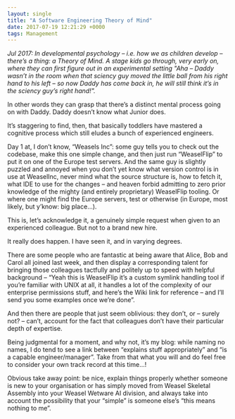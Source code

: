 ```yaml
---
layout: single
title: "A Software Engineering Theory of Mind"
date: 2017-07-19 12:21:29 +0000
tags: Management
---
```

_Jul 2017: In developmental psychology – i.e. how we as children develop – there’s a thing: a Theory of Mind. A
stage kids go through, very early on, where they can first figure out in an experimental setting "Aha – Daddy
wasn’t in the room when that sciency guy moved the little ball from his right hand to his left – so now Daddy has
come back in, he will still think it’s in the sciency guy’s right hand!"._

In other words they can grasp that there’s a distinct mental process going on with Daddy. Daddy doesn’t know
what Junior does.

It’s staggering to find, then, that basically toddlers have mastered a cognitive process which still eludes a
bunch of experienced engineers.

Day 1 at, I don’t know, “Weasels Inc”: some guy tells you to check out the codebase, make this one simple change,
and then just run “WeaselFlip” to put it on one of the Europe test servers. And the same guy is slightly puzzled
and annoyed when you don’t yet know what version control is in use at WeaselInc, never mind what the source structure
is, how to fetch it, what IDE to use for the changes – and heaven forbid admitting to zero prior knowledge of the mighty
(and entirely proprietary) WeaselFlip tooling. Or where one might find the Europe servers, test or otherwise (in Europe,
most likely, but y’know: big place…).

This is, let’s acknowledge it, a genuinely simple request when given to an experienced colleague. But not to a
brand new hire.

It really does happen. I have seen it, and in varying degrees.

There are some people who are fantastic at being aware that Alice, Bob and Carol all joined last week, and then
display a corresponding talent for bringing those colleagues tactfully and politely up to speed with helpful
background – “Yeah this is WeaselFlip it’s a custom symlink handling tool if you’re familiar with UNIX at all, it
handles a lot of the complexity of our enterprise permissions stuff, and here’s the Wiki link for reference – and
I’ll send you some examples once we’re done”.

And then there are people that just seem oblivious: they don’t, or – surely not? – can’t, account for the fact that
colleagues don’t have their particular depth of expertise.

Being judgmental for a moment, and why not, it’s my blog: while naming no names, I do tend to see a link between
“explains stuff appropriately” and “is a capable engineer/manager”. Take from that what you will and do feel free
to consider your own track record at this time…!

Obvious take away point: be nice, explain things properly whether someone is new to your organisation or has simply
moved from Weasel Skeletal Assembly into your Weasel Wetware AI division, and always take into account the possibility
that your “simple” is someone else’s “this means nothing to me”.
